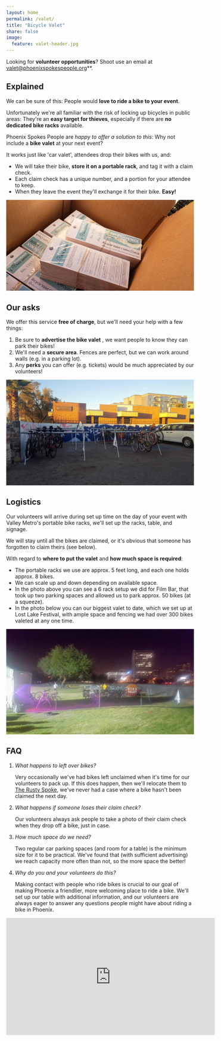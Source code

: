 ```yaml
---
layout: home
permalink: /valet/
title: "Bicycle Valet"
share: false
image:
  feature: valet-header.jpg
---
```


Looking for **volunteer opportunities**? Shoot use an email at [valet@phoenixspokespeople.org](mailto:valet@phoenixspokespeople.org)**.

## Explained

We can be sure of this: People would **love to ride a bike to your event**.

Unfortunately we're all familiar with the risk of locking up bicycles in public areas:
They're an **easy target for thieves**, especially if there are **no dedicated bike racks** available.

Phoenix Spokes People are _happy to offer a solution to this_:
Why not include a **bike valet** at your next event?

It works just like 'car valet', attendees drop their bikes with us, and:

- We will take their bike, **store it on a portable rack**, and tag it with a claim check.
- Each claim check has a unique number, and a portion for your attendee to keep.
- When they leave the event they'll exchange it for their bike. **Easy!**

![bike valet claim checks](/images/valet-claim-checks.jpg)

## Our asks

We offer this service **free of charge**, but we'll need your help with a few things:

1. Be sure to **advertise the bike valet** , we want people to know they can park their bikes!
1. We'll need a **secure area**. Fences are perfect, but we can work around walls (e.g. in a parking lot).
1. Any **perks** you can offer (e.g. tickets) would be much appreciated by our volunteers!

![parking lot with bike valet](/images/valet-filmbar-day.jpeg)

## Logistics

Our volunteers will arrive during set up time on the day of your event with Valley Metro's portable bike racks, we'll set up the racks, table, and signage.

We will stay until all the bikes are claimed, or it's obvious that someone has forgotten to claim theirs (see below).

With regard to **where to put the valet** and **how much space is required**:

- The portable racks we use are approx. 5 feet long, and each one holds approx. 8 bikes.
- We can scale up and down depending on available space.
- In the photo above you can see a 6 rack setup we did for Film Bar, that took up two parking spaces and allowed us to park approx. 50 bikes (at a squeeze).
- In the photo below you can our biggest valet to date, which we set up at Lost Lake Festival, with ample space and fencing we had over 300 bikes valeted at any one time.

![field full of parked bikes](/images/valet-lost-lake-night.jpg)

## FAQ

1. _What happens to left over bikes?_

    Very occasionally we've had bikes left unclaimed when it's time for our volunteers to pack up.
    If this does happen, then we'll relocate them to [The Rusty Spoke](https://www.rustyspoke.org/), we've never had a case where a bike hasn't been claimed the next day.


1. _What happens if someone loses their claim check?_

    Our volunteers always ask people to take a photo of their claim check when they drop off a bike, just in case.

1. _How much space do we need?_

    Two regular car parking spaces (and room for a table) is the minimum size for it to be practical. We've found that (with sufficient advertising) we reach capacity more often than not, so the more space the better!

1. _Why do you and your volunteers do this?_

    Making contact with people who ride bikes is crucial to our goal of making Phoenix a friendlier, more welcoming place to ride a bike.
    We'll set up our table with additional information, and our volunteers are always eager to answer any questions people might have about riding a bike in Phoenix.

<iframe width="560" height="315" src="https://www.youtube.com/embed/kWZKBUj4sgc" frameborder="0" allow="autoplay; encrypted-media" allowfullscreen></iframe>
